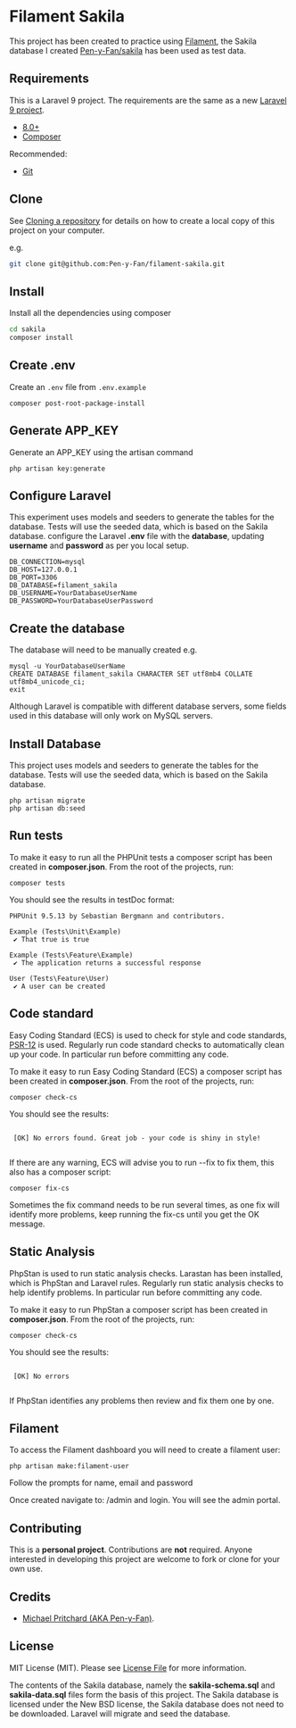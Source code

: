 # Filament Sakila

This project has been created to practice using [Filament](https://filamentphp.com/docs/2.x/tables/installation), the
Sakila database I created [Pen-y-Fan/sakila](https://github.com/Pen-y-Fan/sakila) has been used as test data.

## Requirements

This is a Laravel 9 project. The requirements are the same as a
new [Laravel 9 project](https://laravel.com/docs/9.x/installation).

- [8.0+](https://www.php.net/downloads.php)
- [Composer](https://getcomposer.org)

Recommended:

- [Git](https://git-scm.com/downloads)

## Clone

See [Cloning a repository](https://help.github.com/en/articles/cloning-a-repository) for details on how to create a
local copy of this project on your computer.

e.g.

```sh
git clone git@github.com:Pen-y-Fan/filament-sakila.git
```

## Install

Install all the dependencies using composer

```sh
cd sakila
composer install
```

## Create .env

Create an `.env` file from `.env.example`

```shell script
composer post-root-package-install
```

## Generate APP_KEY

Generate an APP_KEY using the artisan command

```shell script
php artisan key:generate
```

## Configure Laravel

This experiment uses models and seeders to generate the tables for the database. Tests will use the seeded data, which
is based on the Sakila database. configure the Laravel **.env** file with the **database**, updating **username** and
**password** as per you local setup.

```text
DB_CONNECTION=mysql
DB_HOST=127.0.0.1
DB_PORT=3306
DB_DATABASE=filament_sakila
DB_USERNAME=YourDatabaseUserName
DB_PASSWORD=YourDatabaseUserPassword
```

## Create the database

The database will need to be manually created e.g.

```shell
mysql -u YourDatabaseUserName
CREATE DATABASE filament_sakila CHARACTER SET utf8mb4 COLLATE utf8mb4_unicode_ci;
exit
```

Although Laravel is compatible with different database servers, some fields used in this database will only work on
MySQL servers.

## Install Database

This project uses models and seeders to generate the tables for the database. Tests will use the seeded data, which is
based on the Sakila database.

```shell
php artisan migrate
php artisan db:seed
```

## Run tests

To make it easy to run all the PHPUnit tests a composer script has been created in **composer.json**. From the root of
the projects, run:

```shell script
composer tests
```

You should see the results in testDoc format:

```text
PHPUnit 9.5.13 by Sebastian Bergmann and contributors.

Example (Tests\Unit\Example)
 ✔ That true is true

Example (Tests\Feature\Example)
 ✔ The application returns a successful response

User (Tests\Feature\User)
 ✔ A user can be created
```

## Code standard

Easy Coding Standard (ECS) is used to check for style and code standards, [PSR-12](https://www.php-fig.org/psr/psr-12/) 
is used. Regularly run code standard checks to automatically clean up your code. In particular run before committing any 
code.

To make it easy to run Easy Coding Standard (ECS) a composer script has been created in **composer.json**. From the 
root of the projects, run:

```shell script
composer check-cs
```

You should see the results:

```text
                                                                                                                        
 [OK] No errors found. Great job - your code is shiny in style!                                                         
                                                                                                                        
```

If there are any warning, ECS will advise you to run --fix to fix them, this also has a composer script:

```shell
composer fix-cs
```

Sometimes the fix command needs to be run several times, as one fix will identify more problems, keep running the fix-cs 
until you get the OK message.

## Static Analysis

PhpStan is used to run static analysis checks. Larastan has been installed, which is PhpStan and Laravel rules. 
Regularly run static analysis checks to help identify problems. In particular run before committing any code.

To make it easy to run PhpStan a composer script has been created in **composer.json**. From the
root of the projects, run:

```shell script
composer check-cs
```

You should see the results:

```text
                                                                                                                        
 [OK] No errors                                                                                                         
                                                                                                                                                                                                                                           
```

If PhpStan identifies any problems then review and fix them one by one.

## Filament

To access the Filament dashboard you will need to create a filament user:

```shell
php artisan make:filament-user
```

Follow the prompts for name, email and password

Once created navigate to: /admin and login. You will see the admin portal.

## Contributing

This is a **personal project**. Contributions are **not** required. Anyone interested in developing this project are
welcome to fork or clone for your own use.

## Credits

- [Michael Pritchard \(AKA Pen-y-Fan\)](https://github.com/pen-y-fan).

## License

MIT License (MIT). Please see [License File](LICENSE.md) for more information.

The contents of the Sakila database, namely the **sakila-schema.sql** and **sakila-data.sql** files form the basis of
this project. The Sakila database is licensed under the New BSD license, the Sakila database does not need to be
downloaded. Laravel will migrate and seed the database.

